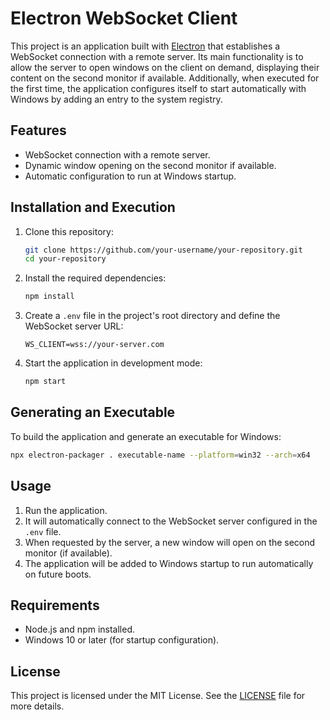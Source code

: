 # Electron WebSocket Client

This project is an application built with [Electron](https://www.electronjs.org/) that establishes a WebSocket connection with a remote server. Its main functionality is to allow the server to open windows on the client on demand, displaying their content on the second monitor if available. Additionally, when executed for the first time, the application configures itself to start automatically with Windows by adding an entry to the system registry.

## Features

- WebSocket connection with a remote server.
- Dynamic window opening on the second monitor if available.
- Automatic configuration to run at Windows startup.

## Installation and Execution

1. Clone this repository:
   ```bash
   git clone https://github.com/your-username/your-repository.git
   cd your-repository
   ```
2. Install the required dependencies:
   ```bash
   npm install
   ```
3. Create a `.env` file in the project's root directory and define the WebSocket server URL:
   ```env
   WS_CLIENT=wss://your-server.com
   ```
4. Start the application in development mode:
   ```bash
   npm start
   ```

## Generating an Executable

To build the application and generate an executable for Windows:
```bash
npx electron-packager . executable-name --platform=win32 --arch=x64
```

## Usage

1. Run the application.
2. It will automatically connect to the WebSocket server configured in the `.env` file.
3. When requested by the server, a new window will open on the second monitor (if available).
4. The application will be added to Windows startup to run automatically on future boots.

## Requirements

- Node.js and npm installed.
- Windows 10 or later (for startup configuration).

## License

This project is licensed under the MIT License. See the [LICENSE](LICENSE) file for more details.

